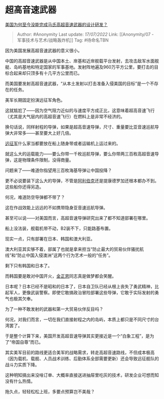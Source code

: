 # 超高音速武器
[美国为何至今没能完成马氏高超音速武器的设计研发？](https://www.zhihu.com/question/434085578/answer/2574536872)

> Author: #Anonymity
> Last update: *17/07/2022*
> Link: [[Anonymity/07 - 军事技术与艺术/战略轰炸机]]
> Tag: #待命名TBN

因为美国发展高超音速武器的意义很小。

中国的高超音速武器是从中国本土、岸基和近岸舰载平台发射，去攻击敌军水面舰艇、岛屿基地和特定国家的军事基地。发射阵地遍及960万平方公里，要打击的目标合起来却只顶多有十几平方公里而已。

而美国要发射高超音速武器，“从本土发射以打击准备入侵美国的目标”是一个不存在的任务。

美军长期固定扮演远征军角色。

这就尴尬了——因为空气阻力近似的与速度平方成正比，这意味着超高音速飞行（尤其是大气层内的高超音速飞行）在燃料上是非常不经济的。

换句话说，同样射程的导弹，如果是超高音速导弹，尺寸、重量要比亚音速巡航导弹大非常多——甚至要大上好几倍。

[远征军](https://www.zhihu.com/search?q=%E8%BF%9C%E5%BE%81%E5%86%9B&search_source=Entity&hybrid_search_source=Entity&hybrid_search_extra=%7B%22sourceType%22%3A%22answer%22%2C%22sourceId%22%3A2574536872%7D)什么家当都要放在船上随身带或者运输机上运过来的。

就这么大的运载能力——要么你带一千枚巡航导弹，要么你带两三百枚高超音速导弹，这是物理条件限制，没得商量。

问题来了——难道你指望用三百枚海基导弹让中国投降？

更不必说要装下这么大的导弹，不管是[阿利伯克](https://www.zhihu.com/search?q=%E9%98%BF%E5%88%A9%E4%BC%AF%E5%85%8B&search_source=Entity&hybrid_search_source=Entity&hybrid_search_extra=%7B%22sourceType%22%3A%22answer%22%2C%22sourceId%22%3A2574536872%7D)还是提康德罗加还根本都办不到。这些船你还得另造。

何况，难道防空导弹都不带了？

这在作战效能上远远的不如携带隐身亚音速巡航导弹。

甚至可以说——对美国而言，高超音速导弹研究出来了都不知道部署在哪里。

船上没法装，舰载机带不动，B2装不下，只能路基布置。

现实一点，只有部署在日本、韩国和澳大利亚。

澳大利亚其实够不着，部属了也就是拿来担当“防止最大的贸易伙伴骚扰航线”和“防止中国入侵澳洲”这两个行为艺术一般的“任务”。

剩下只有韩国和日本了。

而韩国要是敢对中国开火，[金正恩](https://www.zhihu.com/search?q=%E9%87%91%E6%AD%A3%E6%81%A9&search_source=Entity&hybrid_search_source=Entity&hybrid_search_extra=%7B%22sourceType%22%3A%22answer%22%2C%22sourceId%22%3A2574536872%7D)同志真是做梦都会笑醒。

日本呢？日本已经不是昭和的日本了，日本自卫队已经从根上丧失了勇武精神，比起军人，更像武装警察。即使它敢搞政治冒险部署这些导弹，它敢于实际发射的勇气也极其欠奉。

为了一种不敢发射的武器和第一大贸易伙伴反目吗？

何况，对我们而言，一切在我们直接射程之内的岛屿，本质上都只是不同尺寸的台湾罢了。

于是整个计算下来，美国开发高超音速导弹其实更接近是一个“白象工程”，是为了“帝国自尊”而已。

其实美军目前的路线更适合美军的战略需求，转走高超音速路线，不但成本极高（因为载机、载舰、人员战术训练、后勤体系全部需要更新）还会导致远征舰队的战斗力实质下降。

这种明知搞出来没啥订单、大概率直接送进抽屉里吃灰的技术，研发企业可想而知没有什么热情。

拖久点，轻轻松松上班，多要点预算岂不美哉？
